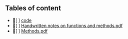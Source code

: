 ## Tables of content
- 📁[ ] [code](./code)
- 📄[ ] [Handwritten notes on functions and methods.pdf](./Handwritten%20notes%20on%20functions%20and%20methods.pdf)
- 📄[ ] [Methods.pdf](./Methods.pdf)
